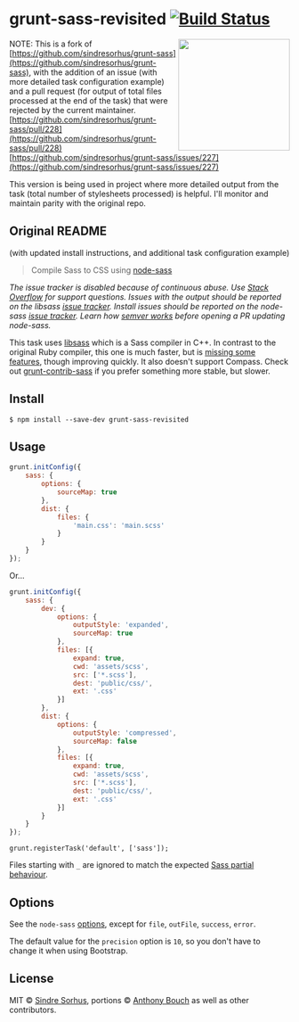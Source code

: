 # grunt-sass-revisited [![Build Status](https://travis-ci.org/58bits/grunt-sass-revisited.svg?branch=master)](https://travis-ci.org/58bits/grunt-sass-revisited)

[<img src="https://rawgit.com/sass/node-sass/master/media/logo.svg" width="200" align="right">](https://github.com/sass/node-sass)

NOTE: This is a fork of [https://github.com/sindresorhus/grunt-sass](https://github.com/sindresorhus/grunt-sass), with the addition of an issue (with more detailed task configuration example) and a pull request (for output of total files processed at the end of the task) that were rejected by the current maintainer.
[https://github.com/sindresorhus/grunt-sass/pull/228](https://github.com/sindresorhus/grunt-sass/pull/228)
[https://github.com/sindresorhus/grunt-sass/issues/227](https://github.com/sindresorhus/grunt-sass/issues/227)

This version is being used in project where more detailed output from the task (total number of stylesheets processed) is helpful. I'll monitor and maintain parity with the original repo.

## Original README 
(with updated install instructions, and additional task configuration example)

> Compile Sass to CSS using [node-sass](https://github.com/sass/node-sass)

*The issue tracker is disabled because of continuous abuse. Use [Stack Overflow](https://stackoverflow.com/questions/tagged/node-sass) for support questions. Issues with the output should be reported on the libsass [issue tracker](https://github.com/hcatlin/libsass/issues). Install issues should be reported on the node-sass [issue tracker](https://github.com/sass/node-sass/issues). Learn how [semver works](https://nodesource.com/blog/semver-tilde-and-caret) before opening a PR updating node-sass.*

This task uses [libsass](http://libsass.org) which is a Sass compiler in C++. In contrast to the original Ruby compiler, this one is much faster, but is [missing some features](http://sass-compatibility.github.io/), though improving quickly. It also doesn't support Compass. Check out [grunt-contrib-sass](https://github.com/gruntjs/grunt-contrib-sass) if you prefer something more stable, but slower.


## Install

```
$ npm install --save-dev grunt-sass-revisited
```


## Usage

```js
grunt.initConfig({
	sass: {
		options: {
			sourceMap: true
		},
		dist: {
			files: {
				'main.css': 'main.scss'
			}
		}
	}
});
```

Or...

```js
grunt.initConfig({
	sass: {
		dev: {
			options: {
				outputStyle: 'expanded',
				sourceMap: true
			},
			files: [{
				expand: true,
				cwd: 'assets/scss',
				src: ['*.scss'],
				dest: 'public/css/',
				ext: '.css'
			}]
		},
		dist: {
			options: {
				outputStyle: 'compressed',
				sourceMap: false
			},
			files: [{
				expand: true,
				cwd: 'assets/scss',
				src: ['*.scss'],
				dest: 'public/css/',
				ext: '.css'
			}]
		}
	}
});
```

```
grunt.registerTask('default', ['sass']);
```

Files starting with `_` are ignored to match the expected [Sass partial behaviour](http://sass-lang.com/documentation/file.SASS_REFERENCE.html#partials).


## Options

See the `node-sass` [options](https://github.com/sass/node-sass#options), except for `file`, `outFile`, `success`, `error`.

The default value for the `precision` option is `10`, so you don't have to change it when using Bootstrap.


## License

MIT © [Sindre Sorhus](http://sindresorhus.com), portions © [Anthony Bouch](http://www.58bits.com) as well as other contributors.
